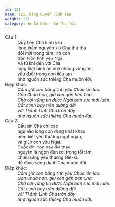 ```yaml
---
id: 121
name: 121. Năng Quyền Tình Yêu
weight: 121
category: Sự Ăn Năn - Sự Tha Tội
---
```

<dl><dt>Câu 1:</dt><dd data-verse="1">Quỳ bên Cha kính yêu <br/>lòng thầm nguyện xin Cha thứ tha, <br/>đổi mới trong tâm linh con <br/>tràn tuôn tình yêu Ngài. <br/>Và từ khi đến với Cha <br/>lòng thật bình an nhẹ nhàng vững tin, <br/>yếu đuối trong con tiêu tan <br/>nhờ nguồn sức thiêng Cha muôn đời. </dd><dt>Điệp khúc:</dt><dd data-chorus="1"><em>Cầm giữ con bằng tình yêu Chúa lớn lao. <br/>Gần Chúa hơn, giữ con gần bên Cha. <br/>Chờ đợi vững tin được Ngài ban sức mới luôn. <br/>Cất cánh bay trên đường đời <br/>với Thánh Linh Cha tràn đầy <br/>nhờ nguồn sức thiêng Cha muôn đời. </em></dd><dt>Câu 2:</dt><dd data-verse="2">Cầu xin Cha chí cao <br/>ngự vào lòng con đang khát khao <br/>nếm biết yêu thương ngọt ngào, <br/>và giúp con yêu Ngài. <br/>Cuộc đời con nay đổi thay <br/>nguyện là ngọn đèn soi trong tối tăm, <br/>chiếu sáng yêu thương Giê-xu <br/>để được sáng danh Cha muôn đời. </dd><dt>Điệp khúc:</dt><dd data-chorus="1"><em>Cầm giữ con bằng tình yêu Chúa lớn lao. <br/>Gần Chúa hơn, giữ con gần bên Cha. <br/>Chờ đợi vững tin được Ngài ban sức mới luôn. <br/>Cất cánh bay trên đường đời <br/>với Thánh Linh Cha tràn đầy <br/>nhờ nguồn sức thiêng Cha muôn đời. </em></dd></dl>
